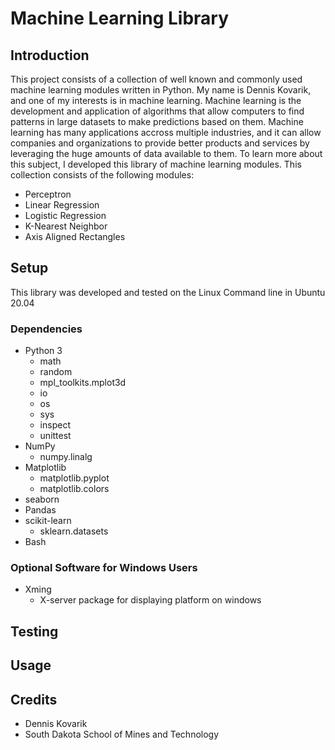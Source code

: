 # Machine Learning Library

## Introduction
This project consists of a collection of well known and commonly used machine learning modules written in Python. My name is Dennis Kovarik, and one of my interests is in machine learning. Machine learning is the development and application of algorithms that allow computers to find patterns in large datasets to make predictions based on them. Machine learning has many applications accross multiple industries, and it can allow companies and organizations to provide better products and services by  leveraging the huge amounts of data available to them. To learn more about this subject, I developed this library of machine learning modules. This collection consists of the following modules: 
* Perceptron
* Linear Regression
* Logistic Regression
* K-Nearest Neighbor
* Axis Aligned Rectangles

## Setup
This library was developed and tested on the Linux Command line in Ubuntu 20.04
### Dependencies
* Python 3
  * math
  * random
  * mpl_toolkits.mplot3d
  * io
  * os
  * sys
  * inspect
  * unittest
* NumPy
  * numpy.linalg
* Matplotlib
  * matplotlib.pyplot
  * matplotlib.colors
* seaborn
* Pandas
* scikit-learn
  * sklearn.datasets
* Bash

### Optional Software for Windows Users
* Xming
   * X-server package for displaying platform on windows

## Testing

## Usage

## Credits
* Dennis Kovarik 
* South Dakota School of Mines and Technology
